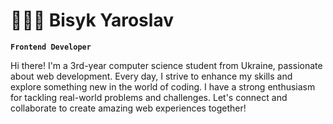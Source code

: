 # 🧑🏻‍💻 Bisyk Yaroslav

**`Frontend Developer`**

Hi there! I'm a 3rd-year computer science student from Ukraine, passionate about web development. Every day, I strive to enhance my skills and explore something new in the world of coding. I have a strong enthusiasm for tackling real-world problems and challenges. Let's connect and collaborate to create amazing web experiences together!

<!--
**Bisyk/Bisyk** is a ✨ _special_ ✨ repository because its `README.md` (this file) appears on your GitHub profile.

Here are some ideas to get you started:

- 🔭 I’m currently working on ...
- 🌱 I’m currently learning ...
- 👯 I’m looking to collaborate on ...
- 🤔 I’m looking for help with ...
- 💬 Ask me about ...
- 📫 How to reach me: ...
- 😄 Pronouns: ...
- ⚡ Fun fact: ...
-->
